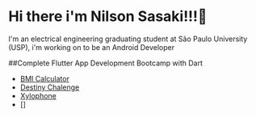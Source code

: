 # Hi there i'm Nilson Sasaki!!!👋

I'm an electrical engineering graduating student at São Paulo University (USP), i'm working on to be an Android Developer  

##Complete Flutter App Development Bootcamp with Dart

- [BMI Calculator](https://github.com/nilsonsasaki/bmi-calculator-flutter)
- [Destiny Chalenge](https://github.com/nilsonsasaki/destini-challenge-starting)
- [Xylophone](https://github.com/nilsonsasaki/xylophone-flutter)
- []
<!--
**nilsonsasaki/nilsonsasaki** is a ✨ _special_ ✨ repository because its `README.md` (this file) appears on your GitHub profile.

Here are some ideas to get you started:

- 🔭 I’m currently working on ...
- 🌱 I’m currently learning ...
- 👯 I’m looking to collaborate on ...
- 🤔 I’m looking for help with ...
- 💬 Ask me about ...
- 📫 How to reach me: ...
- 😄 Pronouns: ...
- ⚡ Fun fact: ...
-->
